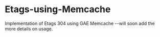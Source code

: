 Etags-using-Memcache
====================

Implementation of Etags 304 using GAE Memcache --will soon add the more details on usage.
